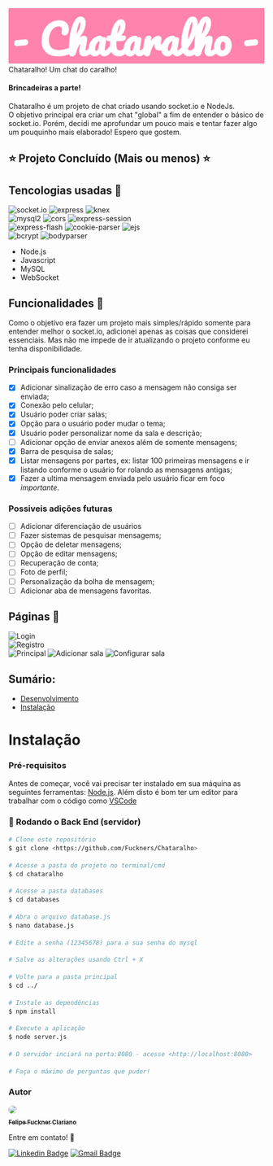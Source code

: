 ![Chataralho](public/img/chataralho.png)    
Chataralho! Um chat do caralho!    

#### Brincadeiras a parte!    
Chataralho é um projeto de chat criado usando socket.io e NodeJs.    
O objetivo principal era criar um chat "global" a fim de entender o básico de socket.io. Porém, decidi me aprofundar um pouco mais e tentar fazer algo um pouquinho mais elaborado! Espero que gostem.    

## ⭐ Projeto Concluído (Mais ou menos) ⭐

## Tencologias usadas 👾
![socket.io](https://img.shields.io/badge/socket.io-v^4.5.1-%23ff4e89?style=flat-square)
![express](https://img.shields.io/badge/express-v^4.18.1-%23ff4e89?style=flat-square)
![knex](https://img.shields.io/badge/knex-v^2.2.0-%23ff4e89?style=flat-square)    
![mysql2](https://img.shields.io/badge/mysql2-v^2.3.3-%23ff4e89?style=flat-square)
![cors](https://img.shields.io/badge/cors-v^2.8.5-%23ff4e89?style=flat-square)
![express-session](https://img.shields.io/badge/express--session-v^1.17.3-%23ff4e89?style=flat-square)    
![express-flash](https://img.shields.io/badge/express--flash-v^0.0.2-%23ff4e89?style=flat-square)
![cookie-parser](https://img.shields.io/badge/cookie--parser-v^1.4.6-%23ff4e89?style=flat-square)
![ejs](https://img.shields.io/badge/ejs-v^3.1.8-%23ff4e89?style=flat-square)    
![bcrypt](https://img.shields.io/badge/bcrypt-v^-%23ff4e89?style=flat-square)
![bodyparser](https://img.shields.io/badge/body--parser-v^1.20.0-%23ff4e89?style=flat-square)

- Node.js
- Javascript
- MySQL
- WebSocket

## Funcionalidades 📌

Como o objetivo era fazer um projeto mais simples/rápido somente para entender melhor o socket.io, adicionei apenas as coisas que considerei essenciais. Mas não me impede de ir atualizando o projeto conforme eu tenha disponibilidade.

### Principais funcionalidades
- [x] Adicionar sinalização de erro caso a mensagem não consiga ser enviada;
- [x] Conexão pelo celular;
- [x] Usuário poder criar salas;
- [x] Opção para o usuário poder mudar o tema;
- [x] Usuário poder personalizar nome da sala e descrição;
- [ ] Adicionar opção de enviar anexos além de somente mensagens;
- [x] Barra de pesquisa de salas;
- [x] Listar mensagens por partes, ex: listar 100 primeiras mensagens e ir listando conforme o usuário for rolando as mensagens antigas;
- [x] Fazer a ultima mensagem enviada pelo usuário ficar em foco *importante*.

### Possiveis adições futuras
- [ ] Adicionar diferenciação de usuários
- [ ] Fazer sistemas de pesquisar mensagems;
- [ ] Opção de deletar mensagens;
- [ ] Opção de editar mensagens;
- [ ] Recuperação de conta;
- [ ] Foto de perfil;
- [ ] Personalização da bolha de mensagem;
- [ ] Adicionar aba de mensagens favoritas.

## Páginas 🚢
![Login]()    
![Registro]()    
![Principal]()
![Adicionar sala]()
![Configurar sala]()

## Sumário:    
- [Desenvolvimento](#desenvolvimento)
- [Instalação](#instalacao)


<span id="desenvolvimento"/>

<span id="instalacao"/>

# Instalação        


### Pré-requisitos

Antes de começar, você vai precisar ter instalado em sua máquina as seguintes ferramentas: [Node.js](https://nodejs.org/en/). 
Além disto é bom ter um editor para trabalhar com o código como [VSCode](https://code.visualstudio.com/)

### 🎲 Rodando o Back End (servidor)

```bash
# Clone este repositório
$ git clone <https://github.com/Fuckners/Chataralho>

# Acesse a pasta do projeto no terminal/cmd
$ cd chataralho

# Acesse a pasta databases
$ cd databases

# Abra o arquivo database.js
$ nano database.js

# Edite a senha (12345678) para a sua senha do mysql

# Salve as alterações usando Ctrl + X

# Volte para a pasta principal
$ cd ../

# Instale as dependências
$ npm install

# Execute a aplicação
$ node server.js

# O servidor inciará na porta:8080 - acesse <http://localhost:8080>

# Faça o máximo de perguntas que puder!
```

### Autor
<a href="https://blog.rocketseat.com.br/author/thiago/">
 <img style="border-radius: 50%;" src="https://avatars.githubusercontent.com/u/100722316?s=400&u=a71fc45baf666450aafd21e99aa729e48b1f1552&v=4" width="100px;"/>
 <br>
 <sub><b>Felipe Fuckner Clariano</b></sub></a>
 
 Entre em contato! 💌
 
[![Linkedin Badge](https://img.shields.io/badge/-Felipe%20Fuckner-blue?style=flat-square&logo=Linkedin&logoColor=white&)](https://www.linkedin.com/in/felipe-fuckner-b65a49237) 
[![Gmail Badge](https://img.shields.io/badge/-felipefclariano04@gmail.com-c14438?style=flat-square&logo=Gmail&logoColor=white)](mailto:felipefclariano04@gmail.com)
